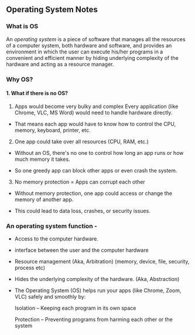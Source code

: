 ## Operating System Notes

###  What is OS
An *operating system* is a piece of software that manages all the resources of a computer system, both hardware and software, and provides an environment in which the user can execute his/her programs in a convenient and efficient manner by hiding underlying complexity of the hardware and acting as a resource manager.

### Why OS?
#### 1. What if there is no OS? 

1.  Apps would become very bulky and complex 
Every application (like Chrome, VLC, MS Word) would need to handle hardware directly.

- That means each app would have to know how to control the CPU, memory, keyboard, printer, etc.

2. One app could take over all resources (CPU, RAM, etc.)

- Without an OS, there's no one to control how long an app runs or how much memory it takes.

- So one greedy app can block other apps or even crash the system.

3.  No memory protection = Apps can corrupt each other
- Without memory protection, one app could access or change the memory of another app.

- This could lead to data loss, crashes, or security issues.

### An operating system function -
- Access to the computer hardware.
- interface between the user and the computer hardware
- Resource management (Aka, Arbitration) (memory, device, file, security, process etc)
- Hides the underlying complexity of the hardware. (Aka, Abstraction)
- The Operating System (OS) helps run your apps (like Chrome, Zoom, VLC) safely and smoothly by:

  Isolation – Keeping each program in its own space

    Protection – Preventing programs from harming each other or the system


